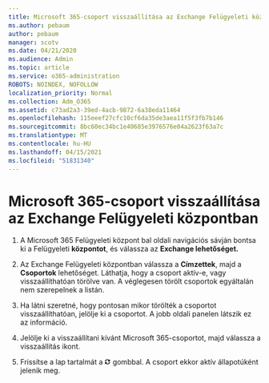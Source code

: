 ```yaml
---
title: Microsoft 365-csoport visszaállítása az Exchange Felügyeleti központban
ms.author: pebaum
author: pebaum
manager: scotv
ms.date: 04/21/2020
ms.audience: Admin
ms.topic: article
ms.service: o365-administration
ROBOTS: NOINDEX, NOFOLLOW
localization_priority: Normal
ms.collection: Adm_O365
ms.assetid: c73ad2a3-39ed-4acb-9872-6a38eda11464
ms.openlocfilehash: 115eeef27cfc10cf6da35de3aea11f5f3fb7b146
ms.sourcegitcommit: 8bc60ec34bc1e40685e3976576e04a2623f63a7c
ms.translationtype: MT
ms.contentlocale: hu-HU
ms.lasthandoff: 04/15/2021
ms.locfileid: "51831340"
---
```

# <a name="restore-a-microsoft-365-group-using-the-exchange-admin-center"></a>Microsoft 365-csoport visszaállítása az Exchange Felügyeleti központban

1. A Microsoft 365 Felügyeleti központ bal oldali navigációs sávján bontsa ki a Felügyeleti **központot**, és válassza az **Exchange lehetőséget.**
    
2. Az Exchange Felügyeleti központban válassza a **Címzettek**, majd a **Csoportok** lehetőséget. Láthatja, hogy a csoport aktív-e, vagy visszaállíthatóan törölve van. A véglegesen törölt csoportok egyáltalán nem szerepelnek a listán.
    
3. Ha látni szeretné, hogy pontosan mikor törölték a csoportot visszaállíthatóan, jelölje ki a csoportot. A jobb oldali panelen látszik ez az információ.
    
4. Jelölje ki a visszaállítani kívánt Microsoft 365-csoportot, majd válassza a visszaállítás ikont.
    
5. Frissítse a lap tartalmát a ![Frissítés ikon](media/6464df90-2a91-4c1f-92a6-9a38c7696ac3.gif) gombbal. A csoport ekkor aktív állapotúként jelenik meg. 
    

